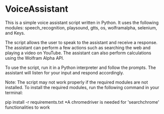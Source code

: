# VoiceAssistant
This is a simple voice assistant script written in Python. It uses the following modules: speech_recognition, playsound, gtts, os, wolframalpha, selenium, and Keys.

The script allows the user to speak to the assistant and receive a response. The assistant can perform a few actions such as searching the web and playing a video on YouTube. The assistant can also perform calculations using the Wolfram Alpha API.

To use the script, run it in a Python interpreter and follow the prompts. The assistant will listen for your input and respond accordingly.

Note: The script may not work properly if the required modules are not installed. To install the required modules, run the following command in your terminal:

pip install -r requirements.txt
*A chromedriver is needed for 'searchchrome' functionalities to work

